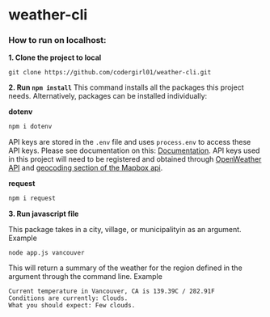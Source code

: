 # weather-cli

### How to run on localhost:

**1. Clone the project to local**

```
git clone https://github.com/codergirl01/weather-cli.git
```

**2. Run `npm install`**
This command installs all the packages this project needs. Alternatively, packages can be installed individually:

**dotenv**
```javaScript
npm i dotenv
```
API keys are stored in the ```.env``` file and uses ```process.env``` to access these API keys. Please see documentation on this: [Documentation](https://nodejs.org/dist/latest-v8.x/docs/api/process.html#process_process_env). API keys used in this project will need to be registered and obtained through [OpenWeather API](https://openweathermap.org/api) and [geocoding section of the Mapbox api](https://docs.mapbox.com/api/search/#forward-geocoding).

**request**
```javaScript
npm i request
```
**3. Run javascript file**

This package takes in a city, village, or municipalityin as an argument.
Example
```
node app.js vancouver
```
This will return a summary of the weather for the region defined in the argument through the command line.
Example
```
Current temperature in Vancouver, CA is 139.39C / 282.91F
Conditions are currently: Clouds.
What you should expect: Few clouds.
```
